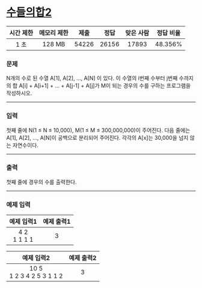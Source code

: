 # [수들의합2](https://www.acmicpc.net/problem/2003)

<div align = center>

| 시간 제한 | 메모리 제한 | 제출  | 정답  | 맞은 사람 | 정답 비율 |
| :-------: | :---------: | :---: | :---: | :-------: | :-------: |
|   1 초    |   128 MB    | 54226 | 26156 |   17893   |  48.356%  |

</div>

### 문제

N개의 수로 된 수열 A[1], A[2], …, A[N] 이 있다. 이 수열의 i번째 수부터 j번째 수까지의 합 A[i] + A[i+1] + … + A[j-1] + A[j]가 M이 되는 경우의 수를 구하는 프로그램을 작성하시오.

---

### 입력

첫째 줄에 N(1 ≤ N ≤ 10,000), M(1 ≤ M ≤ 300,000,000)이 주어진다. 다음 줄에는 A[1], A[2], …, A[N]이 공백으로 분리되어 주어진다. 각각의 A[x]는 30,000을 넘지 않는 자연수이다.

---

### 출력

첫째 줄에 경우의 수를 출력한다.

---

### 예제 입력

|   예제 입력1    | 예제 출력1 |
| :-------------: | :--------: |
| 4 2<br/>1 1 1 1 |     3      |

|          예제 입력2          | 예제 출력2 |
| :--------------------------: | :--------: |
| 10 5<br/>1 2 3 4 2 5 3 1 1 2 |     3      |
